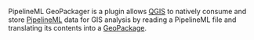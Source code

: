 PipelineML GeoPackager is a plugin allows [QGIS](https://www.qgis.org/en/site/) to natively consume and store [PipelineML](https://pipelineml.org/) data for GIS analysis by reading a PipelineML file and translating its contents into a [GeoPackage](https://www.geopackage.org/).